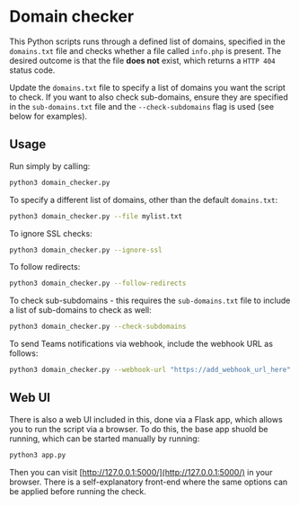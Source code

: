 # Domain checker
This Python scripts runs through a defined list of domains, specified in the `domains.txt` file and checks whether a file called `info.php` is present. The desired outcome is that the file **does not** exist, which returns a `HTTP 404` status code. 

Update the `domains.txt` file to specify a list of domains you want the script to check. If you want to also check sub-domains, ensure they are specified in the `sub-domains.txt` file and the `--check-subdomains` flag is used (see below for examples).

## Usage
Run simply by calling:

```bash
python3 domain_checker.py
```

To specify a different list of domains, other than the default `domains.txt`:
```bash
python3 domain_checker.py --file mylist.txt
```

To ignore SSL checks:
```bash
python3 domain_checker.py --ignore-ssl
```

To follow redirects:
```bash
python3 domain_checker.py --follow-redirects
```

To check sub-subdomains - this requires the `sub-domains.txt` file to include a list of sub-domains to check as well:
```bash
python3 domain_checker.py --check-subdomains
```

To send Teams notifications via webhook, include the webhook URL as follows:
```bash
python3 domain_checker.py --webhook-url "https://add_webhook_url_here"
```

## Web UI
There is also a web UI included in this, done via a Flask app, which allows you to run the script via a browser. To do this, the base app shuold be running, which can be started manually by running:

```bash
python3 app.py
```

Then you can visit [http://127.0.0.1:5000/](http://127.0.0.1:5000/) in your browser. There is a self-explanatory front-end where the same options can be applied before running the check.